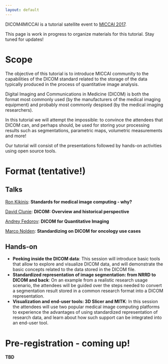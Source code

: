 ```yaml
---
layout: default
---
```


DICOM4MICCAI is a tutorial satellite event to [MICCAI 2017](http://www.miccai2017.org/satellite-events).

This page is work in progress to organize materials for this tutorial. Stay tuned for updates!

# [](#scope)Scope

The objective of this tutorial is to introduce MICCAI community to the capabilities of the DICOM standard related to the storage of the data typically produced in the process of quantitative image analysis.

Digital Imaging and Communications in Medicine (DICOM) is both the format most commonly used (by the manufacturers of the medical imaging equipment) and probably most commonly despised (by the medical imaging researchers).

In this tutorial we will attempt the impossible: to convince the attendees that DICOM can, and perhaps should, be used for storing your processing results such as segmentations, parametric maps, volumetric measurements and more!

Our tutorial will consist of the presentations followed by hands-on activities
using open source tools.

# [](#format)Format (tentative!)

## [](#talks)Talks

[Ron Kikinis](http://www.spl.harvard.edu/pages/People/kikinis): **Standards for medical image computing - why?**

[David Clunie](http://www.dclunie.com/): **DICOM: Overview and historical perspective**

[Andrey Fedorov](https://fedorov.github.io): **DICOM for Quantitative Imaging**

[Marco Nolden](https://scholar.google.de/citations?user=sNoLhxIAAAAJ&hl=en): **Standardizing on DICOM for oncology use cases**

## [](#handson)Hands-on

* **Peeking inside the DICOM data**: This session will introduce basic tools that allow to explore and visualize DICOM data, and will demonstrate the basic concepts related to the data stored in the DICOM file.
* **Standardized representation of image segmentation: from NRRD to DICOM and back**: On an example from a realistic research usage scenario, the attendees will be guided over the steps needed to convert a segmentation result stored in a common research format into a DICOM representation.
* **Visualization and end-user tools: 3D Slicer and MITK**: In this session the attendees will use two popular medical image computing platforms to experience the advantages of using standardized representation of research data, and learn about how such support can be integrated into an end-user tool.

# [](#preregister)Pre-registration - coming up!

**TBD**
